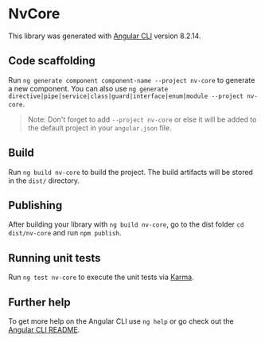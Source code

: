 # NvCore

This library was generated with [Angular CLI](https://github.com/angular/angular-cli) version 8.2.14.

## Code scaffolding

Run `ng generate component component-name --project nv-core` to generate a new component. You can also use `ng generate directive|pipe|service|class|guard|interface|enum|module --project nv-core`.
> Note: Don't forget to add `--project nv-core` or else it will be added to the default project in your `angular.json` file. 

## Build

Run `ng build nv-core` to build the project. The build artifacts will be stored in the `dist/` directory.

## Publishing

After building your library with `ng build nv-core`, go to the dist folder `cd dist/nv-core` and run `npm publish`.

## Running unit tests

Run `ng test nv-core` to execute the unit tests via [Karma](https://karma-runner.github.io).

## Further help

To get more help on the Angular CLI use `ng help` or go check out the [Angular CLI README](https://github.com/angular/angular-cli/blob/master/README.md).
